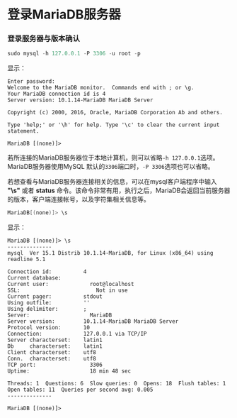 登录MariaDB服务器
=========================================
### 登录服务器与版本确认
```powershell
sudo mysql -h 127.0.0.1 -P 3306 -u root -p
```
显示：
```
Enter password:
Welcome to the MariaDB monitor.  Commands end with ; or \g.
Your MariaDB connection id is 4
Server version: 10.1.14-MariaDB MariaDB Server

Copyright (c) 2000, 2016, Oracle, MariaDB Corporation Ab and others.

Type 'help;' or '\h' for help. Type '\c' to clear the current input statement.

MariaDB [(none)]>
```
若所连接的MariaDB服务器位于本地计算机，则可以省略`-h 127.0.0.1`选项。MariaDB服务器使用MySQL
默认的`3306`端口时，`-P 3306`选项也可以省略。

若想查看与MariaDB服务器连接相关的信息，可以在mysql客户端程序中输入 **"\s"** 或者 **status**
命令。该命令非常有用，执行之后，MariaDB会返回当前服务器的版本，客户端连接帐号，以及字符集相关信息等。
```powershell
MariaDB[(none)]> \s
```
显示：
```
MariaDB [(none)]> \s
--------------
mysql  Ver 15.1 Distrib 10.1.14-MariaDB, for Linux (x86_64) using readline 5.1

Connection id:		    4
Current database:
Current user:		      root@localhost
SSL:			            Not in use
Current pager:		    stdout
Using outfile:		    ''
Using delimiter:	    ;
Server:			          MariaDB
Server version:		    10.1.14-MariaDB MariaDB Server
Protocol version:	    10
Connection:		        127.0.0.1 via TCP/IP
Server characterset:	latin1
Db     characterset:	latin1
Client characterset:	utf8
Conn.  characterset:	utf8
TCP port:		          3306
Uptime:			          18 min 48 sec

Threads: 1  Questions: 6  Slow queries: 0  Opens: 18  Flush tables: 1  Open tables: 11  Queries per second avg: 0.005
--------------

MariaDB [(none)]>
```
